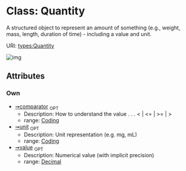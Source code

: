 
# Class: Quantity


A structured object to represent an amount of something (e.g., weight, mass, length, duration of time) - including a value and unit.

URI: [types:Quantity](https://example.org/ccdh/datatypes/Quantity)


![img](http://yuml.me/diagram/nofunky;dir:TB/class/[Coding]<comparator%200..1-++[Quantity&#124;value:decimal%20%3F],[Coding]<unit%200..1-++[Quantity],[Coding])

## Attributes


### Own

 * [➞comparator](../slots/quantity__comparator.md)  <sub>OPT</sub>
     * Description: How to understand the value  . . .   < | <= | >= | >
     * range: [Coding](../classes/Coding.md)
 * [➞unit](../slots/quantity__unit.md)  <sub>OPT</sub>
     * Description: Unit representation (e.g. mg, mL)
     * range: [Coding](../classes/Coding.md)
 * [➞value](../slots/quantity__value.md)  <sub>OPT</sub>
     * Description: Numerical value (with implicit precision)
     * range: [Decimal](../types/Decimal.md)
